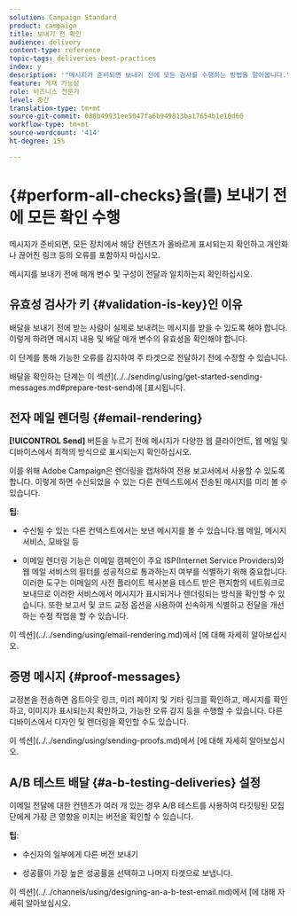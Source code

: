 ```yaml
---
solution: Campaign Standard
product: campaign
title: 보내기 전 확인
audience: delivery
content-type: reference
topic-tags: deliveries-best-practices
index: y
description: '"메시지가 준비되면 보내기 전에 모든 검사를 수행하는 방법을 알아봅니다."'
feature: 게재 가능성
role: 비즈니스 전문가
level: 중간
translation-type: tm+mt
source-git-commit: 088b49931ee5047fa6b949813ba17654b1e10d60
workflow-type: tm+mt
source-wordcount: '414'
ht-degree: 15%

---
```



# {#perform-all-checks}을(를) 보내기 전에 모든 확인 수행

메시지가 준비되면, 모든 장치에서 해당 컨텐츠가 올바르게 표시되는지 확인하고 개인화나 끊어진 링크 등의 오류를 포함하지 마십시오.

메시지를 보내기 전에 매개 변수 및 구성이 전달과 일치하는지 확인하십시오.

## 유효성 검사가 키 {#validation-is-key}인 이유

배달을 보내기 전에 받는 사람이 실제로 보내려는 메시지를 받을 수 있도록 해야 합니다. 이렇게 하려면 메시지 내용 및 배달 매개 변수의 유효성을 확인해야 합니다.

이 단계를 통해 가능한 오류를 감지하여 주 타겟으로 전달하기 전에 수정할 수 있습니다.

배달을 확인하는 단계는 이 섹션](../../sending/using/get-started-sending-messages.md#prepare-test-send)에 [표시됩니다.

## 전자 메일 렌더링 {#email-rendering}

**[!UICONTROL Send]** 버튼을 누르기 전에 메시지가 다양한 웹 클라이언트, 웹 메일 및 디바이스에서 최적의 방식으로 표시되는지 확인하십시오.

이를 위해 Adobe Campaign은 렌더링을 캡처하여 전용 보고서에서 사용할 수 있도록 합니다. 이렇게 하면 수신되었을 수 있는 다른 컨텍스트에서 전송된 메시지를 미리 볼 수 있습니다.

**팁**:

* 수신될 수 있는 다른 컨텍스트에서는 보낸 메시지를 볼 수 있습니다.웹 메일, 메시지 서비스, 모바일 등

* 이메일 렌더링 기능은 이메일 캠페인이 주요 ISP(Internet Service Providers)와 웹 메일 서비스의 필터를 성공적으로 통과하는지 여부를 식별하기 위해 중요합니다. 이러한 도구는 이메일의 사전 플라이트 복사본을 테스트 받은 편지함의 네트워크로 보내므로 이러한 서비스에서 메시지가 표시되거나 렌더링되는 방식을 확인할 수 있습니다. 또한 보고서 및 코드 교정 옵션을 사용하여 신속하게 식별하고 전달을 개선하는 수정 작업을 할 수 있습니다.

이 섹션](../../sending/using/email-rendering.md)에서 [에 대해 자세히 알아보십시오.

## 증명 메시지 {#proof-messages}

교정본을 전송하면 옵트아웃 링크, 미러 페이지 및 기타 링크를 확인하고, 메시지를 확인하고, 이미지가 표시되는지 확인하고, 가능한 오류 감지 등을 수행할 수 있습니다. 다른 디바이스에서 디자인 및 렌더링을 확인할 수도 있습니다.

이 섹션](../../sending/using/sending-proofs.md)에서 [에 대해 자세히 알아보십시오.

## A/B 테스트 배달 {#a-b-testing-deliveries} 설정

이메일 전달에 대한 컨텐츠가 여러 개 있는 경우 A/B 테스트를 사용하여 타깃팅된 모집단에게 가장 큰 영향을 미치는 버전을 확인할 수 있습니다.

**팁**:

* 수신자의 일부에게 다른 버전 보내기

* 성공률이 가장 높은 성공률을 선택하고 나머지 타겟으로 보냅니다.

이 섹션](../../channels/using/designing-an-a-b-test-email.md)에서 [에 대해 자세히 알아보십시오.

